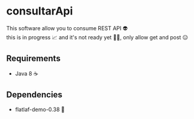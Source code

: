 # consultarApi

This software allow you to consume REST API 👽 </br>
this is in progress 📈 and it's not ready yet 🏃‍♂️, only allow get and post 😑

## Requirements
- Java 8 ☕

## Dependencies
- flatlaf-demo-0.38 📖
